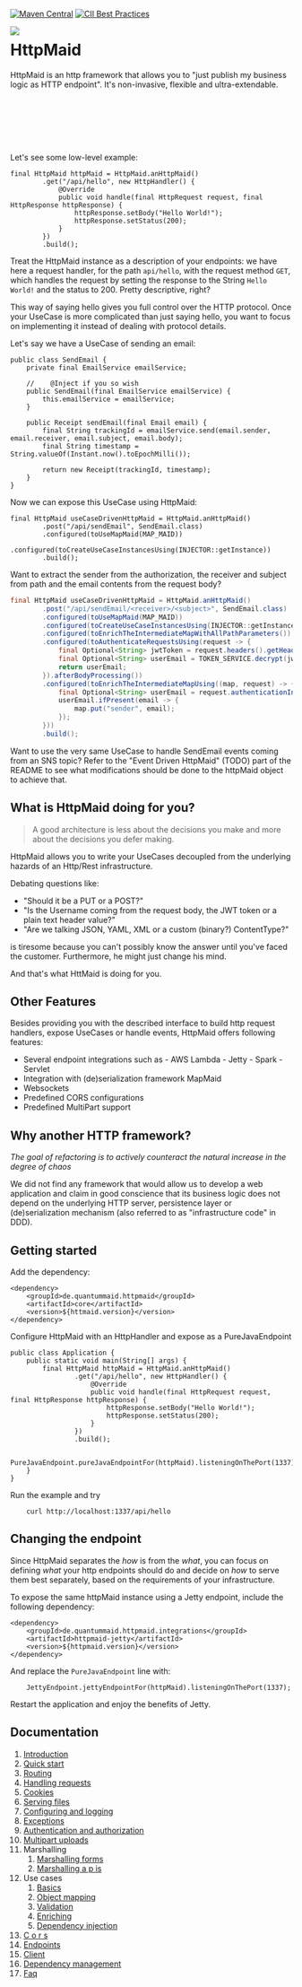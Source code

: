 [![Maven Central](https://maven-badges.herokuapp.com/maven-central/de.quantummaid.httpmaid/core/badge.svg)](https://maven-badges.herokuapp.com/maven-central/de.quantummaid.httpmaid/core)
[![CII Best Practices](https://bestpractices.coreinfrastructure.org/projects/2892/badge)](https://bestpractices.coreinfrastructure.org/projects/2892)

<img src="httpmaid_logo.png" align="left"/>

# HttpMaid

HttpMaid is an http framework that allows you to "just publish my business logic as HTTP endpoint".
It's non-invasive, flexible and ultra-extendable.

<br/>
<br/>
<br/>
<br/>
<br/>

Let's see some low-level example:

```
final HttpMaid httpMaid = HttpMaid.anHttpMaid()
        .get("/api/hello", new HttpHandler() {
            @Override
            public void handle(final HttpRequest request, final HttpResponse httpResponse) {
                httpResponse.setBody("Hello World!");
                httpResponse.setStatus(200);
            }
        })
        .build();
```

Treat the HttpMaid instance as a description of your endpoints: we have here a request handler, for the path `api/hello`, 
with the request method `GET`, which handles the request by setting the response to the String `Hello World!` and the 
status to 200. Pretty descriptive, right?

This way of saying hello gives you full control over the HTTP protocol. Once your UseCase is more complicated than just 
saying hello, you want to focus on implementing it instead of dealing with protocol details.

Let's say we have a UseCase of sending an email:

```
public class SendEmail {
    private final EmailService emailService;

    //    @Inject if you so wish
    public SendEmail(final EmailService emailService) {
        this.emailService = emailService;
    }

    public Receipt sendEmail(final Email email) {
        final String trackingId = emailService.send(email.sender, email.receiver, email.subject, email.body);
        final String timestamp = String.valueOf(Instant.now().toEpochMilli());

        return new Receipt(trackingId, timestamp);
    }
}
```

Now we can expose this UseCase using HttpMaid:

```
final HttpMaid useCaseDrivenHttpMaid = HttpMaid.anHttpMaid()
        .post("/api/sendEmail", SendEmail.class)
        .configured(toUseMapMaid(MAP_MAID))
        .configured(toCreateUseCaseInstancesUsing(INJECTOR::getInstance))
        .build();
```

Want to extract the sender from the authorization, the receiver and subject from path and 
the email contents from the request body?

```java
final HttpMaid useCaseDrivenHttpMaid = HttpMaid.anHttpMaid()
        .post("/api/sendEmail/<receiver>/<subject>", SendEmail.class)
        .configured(toUseMapMaid(MAP_MAID))
        .configured(toCreateUseCaseInstancesUsing(INJECTOR::getInstance))
        .configured(toEnrichTheIntermediateMapWithAllPathParameters())
        .configured(toAuthenticateRequestsUsing(request -> {
            final Optional<String> jwtToken = request.headers().getHeader("Authorization");
            final Optional<String> userEmail = TOKEN_SERVICE.decrypt(jwtToken);
            return userEmail; 
        }).afterBodyProcessing())
        .configured(toEnrichTheIntermediateMapUsing((map, request) -> {
            final Optional<String> userEmail = request.authenticationInformationAs(String.class);
            userEmail.ifPresent(email -> {
                map.put("sender", email);
            });
        }))
        .build();
```

Want to use the very same UseCase to handle SendEmail events coming from an SNS topic? Refer to the 
"Event Driven HttpMaid" (TODO) part of the README to see what modifications should be done to the httpMaid object to 
achieve that. 

## What is HttpMaid doing for you?

> A good architecture is less about the decisions you make and more about the decisions you defer making.

HttpMaid allows you to write your UseCases decoupled from the underlying hazards of an Http/Rest infrastructure.

Debating questions like:
 
- "Should it be a PUT or a POST?"
- "Is the Username coming from the request body, the JWT token or a plain text header value?"
- "Are we talking JSON, YAML, XML or a custom (binary?) ContentType?"

is tiresome because you can't possibly know the answer until you've faced the customer. Furthermore, he might just change
his mind.   

And that's what HttMaid is doing for you.

## Other Features

Besides providing you with the described interface to build http request handlers, expose UseCases or handle events, 
HttpMaid offers following features:

* Several endpoint integrations such as 
        - AWS Lambda
        - Jetty
        - Spark
        - Servlet
* Integration with (de)serialization framework MapMaid
* Websockets
* Predefined CORS configurations
* Predefined MultiPart support 

## Why another HTTP framework?

_The goal of refactoring is to actively counteract the natural increase in the degree of chaos_ 

We did not find any framework that would allow us to develop a web application and claim in good conscience that its 
business logic does not depend on the underlying HTTP server, persistence layer or (de)serialization mechanism (also
referred to as "infrastructure code" in DDD).

## Getting started

 Add the dependency:

```
<dependency>
    <groupId>de.quantummaid.httpmaid</groupId>
    <artifactId>core</artifactId>
    <version>${httmaid.version}</version>
</dependency>
```

Configure HttpMaid with an HttpHandler and expose as a PureJavaEndpoint

```
public class Application {
    public static void main(String[] args) {
        final HttpMaid httpMaid = HttpMaid.anHttpMaid()
                .get("/api/hello", new HttpHandler() {
                    @Override
                    public void handle(final HttpRequest request, final HttpResponse httpResponse) {
                        httpResponse.setBody("Hello World!");
                        httpResponse.setStatus(200);
                    }
                })
                .build();

        PureJavaEndpoint.pureJavaEndpointFor(httpMaid).listeningOnThePort(1337);
    }
}
```

Run the example and try

```
    curl http://localhost:1337/api/hello
```

## Changing the endpoint

Since HttpMaid separates the _how_ is from the _what_, you can focus on defining _what_ your http endpoints should do and decide on _how_ to serve them best separately, based on the requirements of your infrastructure.
 
To expose the same httpMaid instance using a Jetty endpoint, include the following dependency:

```
<dependency>
    <groupId>de.quantummaid.httpmaid.integrations</groupId>
    <artifactId>httpmaid-jetty</artifactId>
    <version>${httpmaid.version}</version>
</dependency>
```

And replace the `PureJavaEndpoint` line with:

```
    JettyEndpoint.jettyEndpointFor(httpMaid).listeningOnThePort(1337);
```

Restart the application and enjoy the benefits of Jetty.

## Documentation
<!---[TOC](./docs)-->
1. [Introduction](docs/01_Introduction.md)
2. [Quick start](docs/02_QuickStart.md)
3. [Routing](docs/03_Routing.md)
4. [Handling requests](docs/04_HandlingRequests.md)
5. [Cookies](docs/05_Cookies.md)
6. [Serving files](docs/06_ServingFiles.md)
7. [Configuring and logging](docs/07_ConfiguringAndLogging.md)
8. [Exceptions](docs/08_Exceptions.md)
9. [Authentication and authorization](docs/09_AuthenticationAndAuthorization.md)
10. [Multipart uploads](docs/10_MultipartUploads.md)
11. Marshalling
    1. [Marshalling forms](docs/11_Marshalling/1_MarshallingForms.md)
    2. [Marshalling a p is](docs/11_Marshalling/2_MarshallingAPIs.md)
12. Use cases
    1. [Basics](docs/12_UseCases/1_Basics.md)
    2. [Object mapping](docs/12_UseCases/2_ObjectMapping.md)
    3. [Validation](docs/12_UseCases/3_Validation.md)
    4. [Enriching](docs/12_UseCases/4_Enriching.md)
    5. [Dependency injection](docs/12_UseCases/5_DependencyInjection.md)
13. [C o r s](docs/13_CORS.md)
14. [Endpoints](docs/14_Endpoints.md)
15. [Client](docs/15_Client.md)
16. [Dependency management](docs/16_DependencyManagement.md)
17. [Faq](docs/17_Faq.md)
<!---EndOfToc-->
